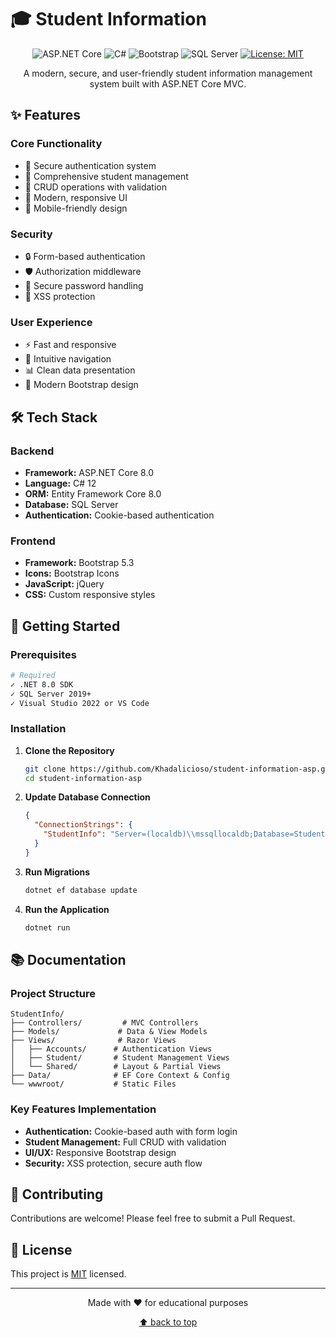 # 🎓 Student Information

<div align="center">

![ASP.NET Core](https://img.shields.io/badge/ASP.NET%20Core-8.0-blue?style=for-the-badge&logo=.net)
![C#](https://img.shields.io/badge/C%23-Latest-brightgreen?style=for-the-badge&logo=c-sharp)
![Bootstrap](https://img.shields.io/badge/Bootstrap-5.3-purple?style=for-the-badge&logo=bootstrap)
![SQL Server](https://img.shields.io/badge/SQL%20Server-2022-red?style=for-the-badge&logo=microsoft-sql-server)
[![License: MIT](https://img.shields.io/badge/License-MIT-yellow.svg?style=for-the-badge)](https://opensource.org/licenses/MIT)

A modern, secure, and user-friendly student information management system built with ASP.NET Core MVC.

</div>

## ✨ Features

### Core Functionality
- 🔐 Secure authentication system
- 👥 Comprehensive student management
- 📝 CRUD operations with validation
- 🎨 Modern, responsive UI
- 📱 Mobile-friendly design

### Security
- 🔒 Form-based authentication
- 🛡️ Authorization middleware
- 🔑 Secure password handling
- 🚫 XSS protection

### User Experience
- ⚡ Fast and responsive
- 🎯 Intuitive navigation
- 📊 Clean data presentation
- 💫 Modern Bootstrap design

## 🛠️ Tech Stack

### Backend
- **Framework:** ASP.NET Core 8.0
- **Language:** C# 12
- **ORM:** Entity Framework Core 8.0
- **Database:** SQL Server
- **Authentication:** Cookie-based authentication

### Frontend
- **Framework:** Bootstrap 5.3
- **Icons:** Bootstrap Icons
- **JavaScript:** jQuery
- **CSS:** Custom responsive styles

## 🚀 Getting Started

### Prerequisites
```bash
# Required
✓ .NET 8.0 SDK
✓ SQL Server 2019+
✓ Visual Studio 2022 or VS Code
```

### Installation

1. **Clone the Repository**
   ```bash
   git clone https://github.com/Khadalicioso/student-information-asp.git
   cd student-information-asp
   ```

2. **Update Database Connection**
   ```json
   {
     "ConnectionStrings": {
       "StudentInfo": "Server=(localdb)\\mssqllocaldb;Database=StudentInfo;Trusted_Connection=True"
     }
   }
   ```

3. **Run Migrations**
   ```bash
   dotnet ef database update
   ```

4. **Run the Application**
   ```bash
   dotnet run
   ```

## 📚 Documentation

### Project Structure
```
StudentInfo/
├── Controllers/         # MVC Controllers
├── Models/             # Data & View Models
├── Views/              # Razor Views
│   ├── Accounts/      # Authentication Views
│   ├── Student/       # Student Management Views
│   └── Shared/        # Layout & Partial Views
├── Data/              # EF Core Context & Config
└── wwwroot/           # Static Files
```

### Key Features Implementation
- **Authentication:** Cookie-based auth with form login
- **Student Management:** Full CRUD with validation
- **UI/UX:** Responsive Bootstrap design
- **Security:** XSS protection, secure auth flow

## 🤝 Contributing

Contributions are welcome! Please feel free to submit a Pull Request.

## 📝 License

This project is [MIT](LICENSE) licensed.

---

<div align="center">
Made with ❤️ for educational purposes

[⬆ back to top](#-student-information-system)
</div>
